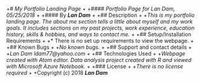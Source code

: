 +# _My Portfolio Landing Page_
+
+#### _Portfolio Page for Lan Dam, 05/25/2018_
+
+#### By _**Lan Dam**_
+
+## Description
+
+_This is my portfolio landing page.  The about me section tells a little about myself and my work goals.  It includes sections on my past projects, work experience, education history, skills & hobbies, and ways to contact me._
+
+## Setup/Installation Requirements
+
+* There is no set up requirements to view the webpage.
+
+## Known Bugs
+
+_No known bugs._
+
+## Support and contact details
+
+_Lan Dam  ldam77@yahoo.com_
+
+## Technologies Used
+
+_Webpage created with Atom editor.  Data analysis project created with R and viewed with Microsoft Azure Notebook._
+
+### License
+
+*There is no license required*
+
+Copyright (c) 2018 **_Lan Dam_**
